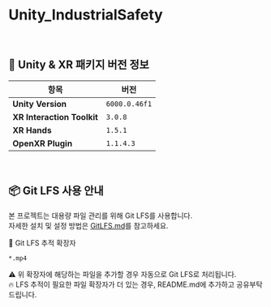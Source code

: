 # Unity_IndustrialSafety


<br>

## 🧩 Unity & XR 패키지 버전 정보
| 항목                           | 버전            |
| ---------------------------- | ------------- |
| **Unity Version**            | `6000.0.46f1` |
| **XR Interaction Toolkit**   | `3.0.8`       |
| **XR Hands**                 | `1.5.1`       |
| **OpenXR Plugin**            | `1.1.4.3`     |


<br>

## 📦 Git LFS 사용 안내
본 프로젝트는 대용량 파일 관리를 위해 Git LFS를 사용합니다. <br>
자세한 설치 및 설정 방법은 <a href="https://github.com/jinsukuku/unity_industrialSafety/blob/main/GitLFS.md">GitLFS.md</a>를 참고하세요.

🔧 Git LFS 추적 확장자
```bash
*.mp4
```
⚠️ 위 확장자에 해당하는 파일을 추가할 경우 자동으로 Git LFS로 처리됩니다. <br>
🔥 LFS 추적이 필요한 파일 확장자가 더 있는 경우, README.md에 추가하고 공유부탁드립니다.

